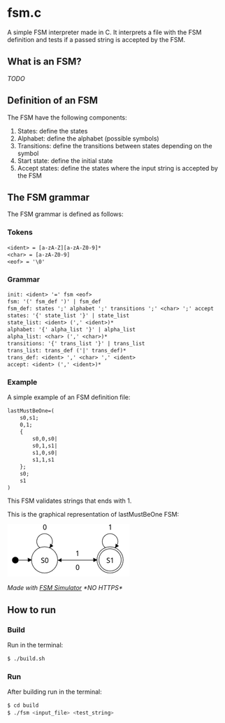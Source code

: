 
# fsm.c
A simple FSM interpreter made in C. It interprets a file with the FSM definition and tests if a passed string is accepted by the FSM.

## What is an FSM?
*TODO*

## Definition of an FSM
The FSM have the following components:

1. States: define the states
2. Alphabet: define the alphabet (possible symbols)
3. Transitions: define the transitions between states depending on the symbol
4. Start state: define the initial state
5. Accept states: define the states where the input string is accepted by the FSM

## The FSM grammar
The FSM grammar is defined as follows:

### Tokens
```
<ident> = [a-zA-Z][a-zA-Z0-9]*
<char> = [a-zA-Z0-9]
<eof> = '\0'
```

### Grammar
```
init: <ident> '=' fsm <eof>
fsm: '(' fsm_def ')' | fsm_def
fsm_def: states ';' alphabet ';' transitions ';' <char> ';' accept
states: '{' state_list '}' | state_list
state_list: <ident> (',' <ident>)*
alphabet: '{' alpha_list '}' | alpha_list
alpha_list: <char> (',' <char>)*
transitions: '{' trans_list '}' | trans_list
trans_list: trans_def ('|' trans_def)*
trans_def: <ident> ',' <char> ',' <ident>
accept: <ident> (',' <ident>)*
```

### Example
A simple example of an FSM definition file:
```
lastMustBeOne=(
    s0,s1;
    0,1;
    {
        s0,0,s0|
        s0,1,s1|
        s1,0,s0|
        s1,1,s1
    };
    s0;
    s1
)
```
This FSM validates strings that ends with 1.

This is the graphical representation of lastMustBeOne FSM:

![example](./docs/fsmex.png)

*Made with [FSM Simulator](http://fsm-simulator.info/) \*NO HTTPS\**

## How to run

### Build
Run in the terminal:
```bash
$ ./build.sh
```

### Run
After building run in the terminal:
```bash
$ cd build
$ ./fsm <input_file> <test_string>
```


